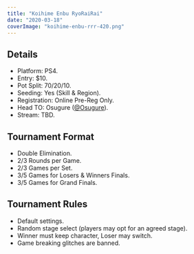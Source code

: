 ```yaml
---
title: "Koihime Enbu RyoRaiRai"
date: "2020-03-18"
coverImage: "koihime-enbu-rrr-420.png"
---
```


## Details

- Platform: PS4.
- Entry: $10.
- Pot Split: 70/20/10.
- Seeding: Yes (Skill & Region).
- Registration: Online Pre-Reg Only.
- Head TO: Osugure ([@Osugure](https://twitter.com/Osugure)).
- Stream: TBD.

## Tournament Format

- Double Elimination.
- 2/3 Rounds per Game.
- 2/3 Games per Set.
- 3/5 Games for Losers & Winners Finals.
- 3/5 Games for Grand Finals.

## Tournament Rules

- Default settings.
- Random stage select (players may opt for an agreed stage).
- Winner must keep character, Loser may switch.
- Game breaking glitches are banned.
